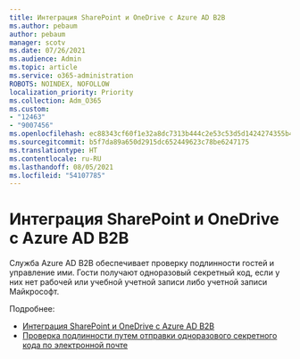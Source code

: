```yaml
---
title: Интеграция SharePoint и OneDrive с Azure AD B2B
ms.author: pebaum
author: pebaum
manager: scotv
ms.date: 07/26/2021
ms.audience: Admin
ms.topic: article
ms.service: o365-administration
ROBOTS: NOINDEX, NOFOLLOW
localization_priority: Priority
ms.collection: Adm_O365
ms.custom:
- "12463"
- "9007456"
ms.openlocfilehash: ec88343cf60f1e32a8dc7313b444c2e53c53d5d1424274355b4c96042f0dc629
ms.sourcegitcommit: b5f7da89a650d2915dc652449623c78be6247175
ms.translationtype: HT
ms.contentlocale: ru-RU
ms.lasthandoff: 08/05/2021
ms.locfileid: "54107785"
---
```

# <a name="sharepoint-and-onedrive-integration-with-azure-ad-b2b"></a>Интеграция SharePoint и OneDrive с Azure AD B2B

Служба Azure AD B2B обеспечивает проверку подлинности гостей и управление ими. Гости получают одноразовый секретный код, если у них нет рабочей или учебной учетной записи либо учетной записи Майкрософт.

Подробнее: 

- [Интеграция SharePoint и OneDrive с Azure AD B2B](/sharepoint/sharepoint-azureb2b-integration)
- [Проверка подлинности путем отправки одноразового секретного кода по электронной почте](/azure/active-directory/external-identities/one-time-passcode)

